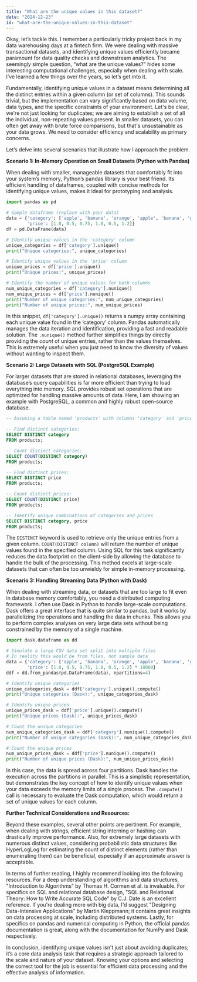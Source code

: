 ```yaml
---
title: "What are the unique values in this dataset?"
date: "2024-12-23"
id: "what-are-the-unique-values-in-this-dataset"
---
```


Okay, let’s tackle this. I remember a particularly tricky project back in my data warehousing days at a fintech firm. We were dealing with massive transactional datasets, and identifying unique values efficiently became paramount for data quality checks and downstream analytics. The seemingly simple question, “what are the unique values?” hides some interesting computational challenges, especially when dealing with scale. I’ve learned a few things over the years, so let’s get into it.

Fundamentally, identifying unique values in a dataset means determining all the distinct entries within a given column (or set of columns). This sounds trivial, but the implementation can vary significantly based on data volume, data types, and the specific constraints of your environment. Let's be clear, we're not just looking for duplicates; we are aiming to establish a set of all the individual, non-repeating values present. In smaller datasets, you can often get away with brute force comparisons, but that's unsustainable as your data grows. We need to consider efficiency and scalability as primary concerns.

Let’s delve into several scenarios that illustrate how I approach the problem.

**Scenario 1: In-Memory Operation on Small Datasets (Python with Pandas)**

When dealing with smaller, manageable datasets that comfortably fit into your system’s memory, Python’s pandas library is your best friend. Its efficient handling of dataframes, coupled with concise methods for identifying unique values, makes it ideal for prototyping and analysis.

```python
import pandas as pd

# Sample dataframe (replace with your data)
data = {'category': ['apple', 'banana', 'orange', 'apple', 'banana', 'grape'],
        'price': [1.0, 0.5, 0.75, 1.0, 0.5, 1.2]}
df = pd.DataFrame(data)

# Identify unique values in the 'category' column
unique_categories = df['category'].unique()
print("Unique categories:", unique_categories)

# Identify unique values in the 'price' column
unique_prices = df['price'].unique()
print("Unique prices:", unique_prices)

# Identify the number of unique values for both columns
num_unique_categories = df['category'].nunique()
num_unique_prices = df['price'].nunique()
print("Number of unique categories:", num_unique_categories)
print("Number of unique prices:", num_unique_prices)
```

In this snippet, `df['category'].unique()` returns a numpy array containing each unique value found in the ‘category’ column. Pandas automatically manages the data iteration and identification, providing a fast and readable solution. The `.nunique()` method further simplifies things by directly providing the *count* of unique entries, rather than the values themselves. This is extremely useful when you just need to know the diversity of values without wanting to inspect them.

**Scenario 2: Large Datasets with SQL (PostgreSQL Example)**

For larger datasets that are stored in relational databases, leveraging the database’s query capabilities is far more efficient than trying to load everything into memory. SQL provides robust set operations that are optimized for handling massive amounts of data. Here, I am showing an example with PostgreSQL, a common and highly robust open-source database.

```sql
-- Assuming a table named 'products' with columns 'category' and 'price'

-- Find distinct categories:
SELECT DISTINCT category
FROM products;

-- Count distinct categories:
SELECT COUNT(DISTINCT category)
FROM products;

-- Find distinct prices:
SELECT DISTINCT price
FROM products;

-- Count distinct prices:
SELECT COUNT(DISTINCT price)
FROM products;

-- Identify unique combinations of categories and prices
SELECT DISTINCT category, price
FROM products;
```

The `DISTINCT` keyword is used to retrieve only the unique entries from a given column. `COUNT(DISTINCT column)` will return the number of unique values found in the specified column. Using SQL for this task significantly reduces the data footprint on the client-side by allowing the database to handle the bulk of the processing. This method excels at large-scale datasets that can often be too unwieldy for simple in-memory processing.

**Scenario 3: Handling Streaming Data (Python with Dask)**

When dealing with streaming data, or datasets that are too large to fit even in database memory comfortably, you need a distributed computing framework. I often use Dask in Python to handle large-scale computations. Dask offers a great interface that is quite similar to pandas, but it works by parallelizing the operations and handling the data in chunks. This allows you to perform complex analyses on very large data sets without being constrained by the memory of a single machine.

```python
import dask.dataframe as dd

# Simulate a large CSV data set split into multiple files
# In reality this would be from files, not sample data
data = {'category': ['apple', 'banana', 'orange', 'apple', 'banana', 'grape'] * 10000,
        'price': [1.0, 0.5, 0.75, 1.0, 0.5, 1.2] * 10000}
ddf = dd.from_pandas(pd.DataFrame(data), npartitions=4)

# Identify unique categories
unique_categories_dask = ddf['category'].unique().compute()
print("Unique categories (Dask):", unique_categories_dask)

# Identify unique prices
unique_prices_dask = ddf['price'].unique().compute()
print("Unique prices (Dask):", unique_prices_dask)

# Count the unique categories
num_unique_categories_dask = ddf['category'].nunique().compute()
print("Number of unique categories (Dask):", num_unique_categories_dask)

# Count the unique prices
num_unique_prices_dask = ddf['price'].nunique().compute()
print("Number of unique prices (Dask):", num_unique_prices_dask)
```

In this case, the data is spread across four partitions. Dask handles the execution across the partitions in parallel. This is a simplistic representation, but demonstrates the key concept of how to identify unique values when your data exceeds the memory limits of a single process. The `.compute()` call is necessary to evaluate the Dask computation, which would return a set of unique values for each column.

**Further Technical Considerations and Resources:**

Beyond these examples, several other points are pertinent. For example, when dealing with strings, efficient string interning or hashing can drastically improve performance. Also, for extremely large datasets with numerous distinct values, considering probabilistic data structures like HyperLogLog for estimating the count of distinct elements (rather than enumerating them) can be beneficial, especially if an approximate answer is acceptable.

In terms of further reading, I highly recommend looking into the following resources. For a deep understanding of algorithms and data structures, "Introduction to Algorithms" by Thomas H. Cormen et al. is invaluable. For specifics on SQL and relational database design, "SQL and Relational Theory: How to Write Accurate SQL Code" by C.J. Date is an excellent reference. If you're dealing more with big data, I'd suggest "Designing Data-Intensive Applications" by Martin Kleppmann; it contains great insights on data processing at scale, including distributed systems. Lastly, for specifics on pandas and numerical computing in Python, the official pandas documentation is great, along with the documentation for NumPy and Dask respectively.

In conclusion, identifying unique values isn’t just about avoiding duplicates; it’s a core data analysis task that requires a strategic approach tailored to the scale and nature of your dataset. Knowing your options and selecting the correct tool for the job is essential for efficient data processing and the effective analysis of information.
